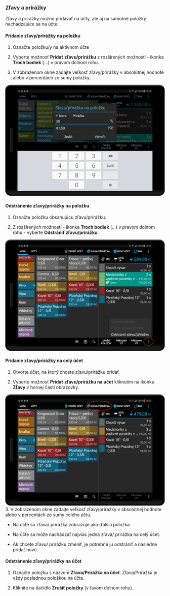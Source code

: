 ### Zľavy a prirážky

Zľavy a prirážky možno pridávať na účty, ale aj na samotné položky nachádzajúce sa na účte.

#### Pridanie zľavy\/prirážky na položku

1. Označte položku\/y na aktívnom účte

2. Vyberte možnosť **Pridať zľavu\/prirážku** z rozšírených možností - ikonka **Troch bodiek** \(...\) v pravom dolnom rohu.

3. V zobrazenom okne zadajte veľkosť zľavy\/prirážky v absolútnej hodnote alebo v percentách zo sumy položky.

  ![](/assets/add_discount.png)

#### Odstránenie zľavy\/prirážky na položku

1. Označte položku obsahujúcu zľavu\/prirážku.

2. Z rozšírených možností - ikonka **Troch bodiek** \(...\) v pravom dolnom rohu - vyberte **Odstrániť zľavu\/prirážku**.

  ![](/assets/item_discount_del.png)

#### Pridanie zľavy\/prirážky na celý účet

1. Otvorte účet, na ktorý chcete zľavu\/prirážku pridať

2. Vyberte možnosť **Pridať zľavu\/prirážku na účet** kliknutím na ikonku **Zľavy** v hornej časti obrazovky.

  ![](/assets/bill_discount_button.png)
3. V zobrazenom okne zadajte veľkosť zľavy\/prirážky v absolútnej hodnote alebo v percentách zo sumy celého účtu.


* Na účte sa zľava\/ prirážka zobrazuje ako ďalšia položka.

* Na účte sa môže nachádzať najviac jedna zľava\/ prirážka na celý účet.

* Ak chcete zľavu\/ prirážku zmeniť, je potrebné ju odstrániť a následne pridať novú.


#### Odstránenie zľavy\/prirážky na účet

1. Označte položku s názvom **Zľava\/Prirážka na účet**. Zľava\/Prirážka je vždy poslednou položkou na účte.

2. Kliknite na tlačidlo **Zrušiť položky** \(v ľavom dolnom rohu\).


